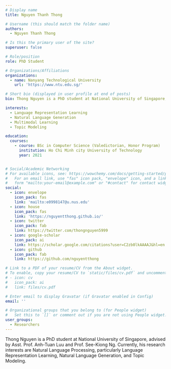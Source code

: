 ```yaml
---
# Display name
title: Nguyen Thanh Thong

# Username (this should match the folder name)
authors:
  - Nguyen Thanh Thong

# Is this the primary user of the site?
superuser: false

# Role/position
role: PhD Student

# Organizations/Affiliations
organizations:
  - name: Nanyang Technological University
    url: 'https://www.ntu.edu.sg/'

# Short bio (displayed in user profile at end of posts)
bio: Thong Nguyen is a PhD student at National University of Singapore, advised by Asst. Prof. Anh-Tuan Luu and Prof. See-Kiong Ng.

interests:
  - Language Representation Learning
  - Natural Language Generation
  - Multimodal Learning
  - Topic Modeling

education:
  courses:
    - course: BSc in Computer Science (Valedictorian, Honor Program)
      institution: Ho Chi Minh city University of Technology
      year: 2021


# Social/Academic Networking
# For available icons, see: https://wowchemy.com/docs/getting-started/page-builder/#icons
#   For an email link, use "fas" icon pack, "envelope" icon, and a link in the
#   form "mailto:your-email@example.com" or "#contact" for contact widget.
social:
  - icon: envelope
    icon_pack: fas
    link: 'mailto:e0998147@u.nus.edu'
  - icon: house
    icon_pack: fas
    link: 'https://nguyentthong.github.io/'
  - icon: twitter
    icon_pack: fab
    link: https://twitter.com/thongnguyen5999
  - icon: google-scholar
    icon_pack: ai
    link: https://scholar.google.com/citations?user=C2zb0lkAAAAJ&hl=en
  - icon: github
    icon_pack: fab
    link: https://github.com/nguyentthong

# Link to a PDF of your resume/CV from the About widget.
# To enable, copy your resume/CV to `static/files/cv.pdf` and uncomment the lines below.
# - icon: cv
#   icon_pack: ai
#   link: files/cv.pdf

# Enter email to display Gravatar (if Gravatar enabled in Config)
email: ''

# Organizational groups that you belong to (for People widget)
#   Set this to `[]` or comment out if you are not using People widget.
user_groups:
  - Researchers
---
```


Thong Nguyen is a PhD student at National University of Singapore, advised by Asst. Prof. Anh-Tuan Luu and Prof. See-Kiong Ng. Currently, his research interests are Natural Language Processing, particularly Language Representation Learning, Natural Language Generation, and Topic Modeling.

